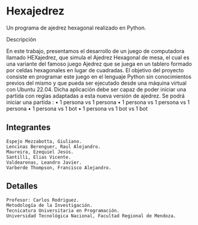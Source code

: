 # Hexajedrez
Un programa de ajedrez hexagonal realizado en Python.

Descripción

En este trabajo, presentamos el desarrollo de un juego de computadora llamado HEXajedrez, que simula el Ajedrez Hexagonal de mesa, el cual es una variante del famoso juego Ajedrez que se juega en un tablero formado por celdas hexagonales en lugar de cuadradas. El objetivo del proyecto consiste en programar este juego en el lenguaje Python sin conocimientos previos del mismo y que pueda ser ejecutado desde una máquina virtual con Ubuntu 22.04.
Dicha aplicación debe ser capaz de poder iniciar una partida con reglas adaptadas a esta nueva versión de ajedrez. Se podrá iniciar una partida :
    • 1 persona vs 1 persona
    • 1 persona vs 1 persona vs 1 persona
    • 1 persona vs 1 bot
    • 1 persona vs 1 bot vs 1 bot 

## Integrantes
```
Espejo Mezzabotta, Giuliano.
Lencinas Berenguer, Raul Alejandro.
Maureira, Ezequiel Jesús.
Santilli, Elias Vicente.
Valdearenas, Leandro Javier.
Varberde Thompson, Francisco Alejandro.
```

## Detalles
```
Profesor: Carlos Rodriguez.
Metodología de la Investigación.
Tecnicatura Universitaria en Programación.
Universidad Tecnológica Nacional, Facultad Regional de Mendoza.
```
